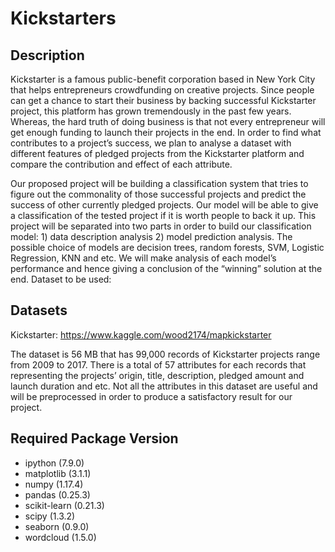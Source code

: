 # Kickstarters

## Description

Kickstarter is a famous public-benefit corporation based in New York City that helps entrepreneurs crowdfunding on creative projects. Since people can get a chance to start their business by backing successful Kickstarter project, this platform has grown tremendously in the past few years. Whereas, the hard truth of doing business is that not every entrepreneur will get enough funding to launch their projects in the end. In order to find what contributes to a project’s success, we plan to analyse a dataset with different features of pledged projects from the Kickstarter platform and compare the contribution and effect of each attribute. 

Our proposed project will be building a classification system that tries to figure out the commonality of those successful projects and predict the success of other currently pledged projects. Our model will be able to give a classification of the tested project if it is worth people to back it up. This project will be separated into two parts in order to build our classification model: 1) data description analysis 2) model prediction analysis. The possible choice of models are decision trees, random forests, SVM, Logistic Regression, KNN and etc. We will make analysis of each model’s performance and hence giving a conclusion of the “winning” solution at the end.
Dataset to be used:

## Datasets
Kickstarter: https://www.kaggle.com/wood2174/mapkickstarter

The dataset is 56 MB that has 99,000 records of Kickstarter projects range from 2009 to 2017. There is a total of 57 attributes for each records that representing the projects’ origin, title, description, pledged amount and launch duration and etc. Not all the attributes in this dataset are useful and will be preprocessed in order to produce a satisfactory result for our project.

## Required Package Version

- ipython (7.9.0)
- matplotlib (3.1.1)
- numpy (1.17.4)
- pandas (0.25.3)
- scikit-learn (0.21.3)
- scipy (1.3.2)
- seaborn (0.9.0)
- wordcloud (1.5.0)
